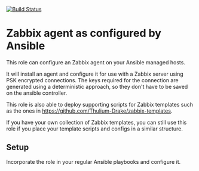 [![Build Status](https://drone.element-networks.nl/api/badges/Element-Networks/ansible-role_zabbix-agent/status.svg)](https://drone.element-networks.nl/Element-Networks/ansible-role_zabbix-agent)

# Zabbix agent as configured by Ansible
This role can configure an Zabbix agent on your Ansible managed hosts.

It will install an agent and configure it for use with a Zabbix server using
PSK encrypted connections. The keys required for the connection are generated
using a deterministic approach, so they don't have to be saved on the ansible
controller.

This role is also able to deploy supporting scripts for Zabbix templates such as
the ones in https://github.com/Thulium-Drake/zabbix-templates.

If you have your own collection of Zabbix templates, you can still use this role if
you place your template scripts and configs in a similar structure.

## Setup
Incorporate the role in your regular Ansible playbooks and configure it.
